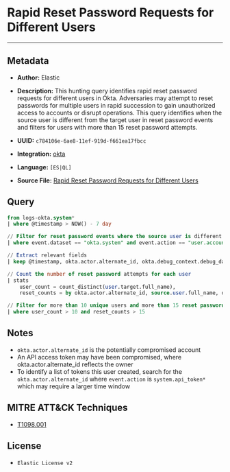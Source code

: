# Rapid Reset Password Requests for Different Users

---

## Metadata

- **Author:** Elastic
- **Description:** This hunting query identifies rapid reset password requests for different users in Okta. Adversaries may attempt to reset passwords for multiple users in rapid succession to gain unauthorized access to accounts or disrupt operations. This query identifies when the source user is different from the target user in reset password events and filters for users with more than 15 reset password attempts.

- **UUID:** `c784106e-6ae8-11ef-919d-f661ea17fbcc`
- **Integration:** [okta](https://docs.elastic.co/integrations/okta)
- **Language:** `[ES|QL]`
- **Source File:** [Rapid Reset Password Requests for Different Users](../queries/credential_access_rapid_reset_password_requests_for_different_users.toml)

## Query

```sql
from logs-okta.system*
| where @timestamp > NOW() - 7 day

// Filter for reset password events where the source user is different from the target user
| where event.dataset == "okta.system" and event.action == "user.account.reset_password" and source.user.full_name != user.target.full_name

// Extract relevant fields
| keep @timestamp, okta.actor.alternate_id, okta.debug_context.debug_data.dt_hash, user.target.full_name, okta.outcome.result

// Count the number of reset password attempts for each user
| stats
    user_count = count_distinct(user.target.full_name),
    reset_counts = by okta.actor.alternate_id, source.user.full_name, okta.debug_context.debug_data.dt_hash

// Filter for more than 10 unique users and more than 15 reset password attempts by the source
| where user_count > 10 and reset_counts > 15
```

## Notes

- `okta.actor.alternate_id` is the potentially compromised account
- An API access token may have been compromised, where okta.actor.alternate_id reflects the owner
- To identify a list of tokens this user created, search for the `okta.actor.alternate_id` where `event.action` is `system.api_token*` which may require a larger time window

## MITRE ATT&CK Techniques

- [T1098.001](https://attack.mitre.org/techniques/T1098/001)

## License

- `Elastic License v2`
